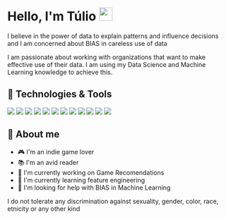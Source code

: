 # Hello, I'm Túlio <img src="https://raw.githubusercontent.com/MartinHeinz/MartinHeinz/master/wave.gif" width="30px" height="30px" />

I believe in the power of data to explain patterns and influence decisions and I am concerned about BIAS in careless use of data

I am passionate about working with organizations that want to make effective use of their data. I am using my Data Science and Machine Learning knowledge to achieve this.

## 🔧 Technologies & Tools
![](https://img.shields.io/badge/Code-Python-informational?style=flat&logo=python&logoColor=white&color=2bbc8a)
![](https://img.shields.io/badge/Tools-PostgreSQL-informational?style=flat&logo=PostgreSQL&logoColor=white&color=2bbc8a)
![](https://img.shields.io/badge/Tools-MySQL-informational?style=flat&logo=MySQL&logoColor=white&color=2bbc8a)
![](https://img.shields.io/badge/Tools-MongoDB-informational?style=flat&logo=MongoDB&logoColor=white&color=2bbc8a)
![](https://img.shields.io/badge/Tools-Jupyter-informational?style=flat&logo=Jupyter&logoColor=white&color=2bbc8a)
![](https://img.shields.io/badge/Tools-pandas-informational?style=flat&logo=pandas&logoColor=white&color=2bbc8a)
![](https://img.shields.io/badge/Tools-scikitlearn-informational?style=flat&logo=scikitlearn&logoColor=white&color=2bbc8a)
![](https://img.shields.io/badge/Tools-Docker-informational?style=flat&logo=docker&logoColor=white&color=2bbc8a)
![](https://img.shields.io/badge/Tools-ApacheHadoop-informational?style=flat&logo=ApacheHadoop&logoColor=white&color=2bbc8a)
![](https://img.shields.io/badge/Tools-ApacheHive-informational?style=flat&logo=ApacheHive&logoColor=white&color=2bbc8a)
![](https://img.shields.io/badge/Tools-ApacheSpark-informational?style=flat&logo=ApacheSpark&logoColor=white&color=2bbc8a)
![](https://img.shields.io/badge/OS-Linux-informational?style=flat&logo=linux&logoColor=white&color=2bbc8a)

## 🔧 About me
- 🎮 I'm an indie game lover
- 📚 I'm an avid reader
- 🔭 I'm currently working on Game Recomendations
- 🌱 I'm currently learning feature engineering
- 🤔 I'm looking for help with BIAS in Machine Learning

I do not tolerate any discrimination against sexuality, gender, color, race,  etnicity or any other kind

<!-- ## &#x1f4c8; GitHub Stats


<a href="https://github.com/tuliof91/tuliof91">
  <img align="center" src="https://github-readme-stats.vercel.app/api/top-langs/?username=tuliof91&hide=java,html,tex&title_color=ffffff&text_color=c9cacc&icon_color=2bbc8a&bg_color=1d1f21&langs_count=3" />
</a>
<a href="https://github.com/tuliof91/tuliof91">
  <img align="center" src="https://github-readme-stats.vercel.app/api?username=tuliof91&show_icons=true&line_height=27&count_private=true&title_color=ffffff&text_color=c9cacc&icon_color=2bbc8a&bg_color=1d1f21" alt="Tulio" />
</a>

<a href="https://github.com/MartinHeinz/python-project-blueprint">
  <img align="center" src="https://github-readme-stats.vercel.app/api/pin/?username=MartinHeinz&repo=python-project-blueprint&title_color=ffffff&text_color=c9cacc&icon_color=2bbc8a&bg_color=1d1f21" />
</a>


<a href="https://github.com/MartinHeinz/go-project-blueprint">
  <img align="center" src="https://github-readme-stats.vercel.app/api/pin/?username=MartinHeinz&repo=go-project-blueprint&title_color=ffffff&text_color=c9cacc&icon_color=2bbc8a&bg_color=1d1f21" />
</a>    
-->

<!-- Resources -->
<!-- Icons: https://simpleicons.org/ -->
<!-- GitHub Stats: https://github.com/anuraghazra/github-readme-stats -->
<!-- Emojis: https://emojipedia.org/emoji/ -->
<!-- HTML Emojis: https://www.fileformat.info/index.htm -->
<!-- Shields: https://shields.io/ -->
<!-- Awesome GitHub Profile README: https://github.com/abhisheknaiidu/awesome-github-profile-readme -->

<!--
**tuliof91/tuliof91** is a ✨ _special_ ✨ repository because its `README.md` (this file) appears on your GitHub profile.
-->
